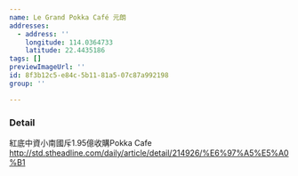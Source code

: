 ```yaml
---
name: Le Grand Pokka Café 元朗
addresses:
  - address: ''
    longitude: 114.0364733
    latitude: 22.4435186
tags: []
previewImageUrl: ''
id: 8f3b12c5-e84c-5b11-81a5-07c87a992198
group: ''

---
```

### Detail
紅底中資小南國斥1.95億收購Pokka Cafe 
http://std.stheadline.com/daily/article/detail/214926/%E6%97%A5%E5%A0%B1
